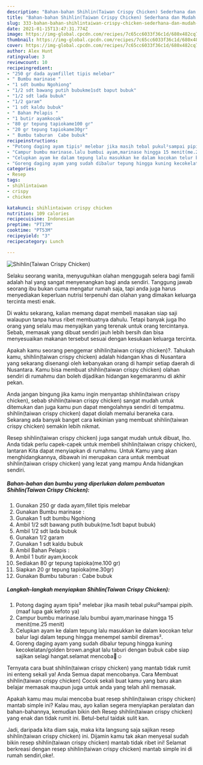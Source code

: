 ```yaml
---
description: "Bahan-bahan Shihlin(Taiwan Crispy Chicken) Sederhana dan Mudah Dibuat"
title: "Bahan-bahan Shihlin(Taiwan Crispy Chicken) Sederhana dan Mudah Dibuat"
slug: 333-bahan-bahan-shihlintaiwan-crispy-chicken-sederhana-dan-mudah-dibuat
date: 2021-01-15T13:47:31.774Z
image: https://img-global.cpcdn.com/recipes/7c65cc6033f36c1d/680x482cq70/shihlintaiwan-crispy-chicken-foto-resep-utama.jpg
thumbnail: https://img-global.cpcdn.com/recipes/7c65cc6033f36c1d/680x482cq70/shihlintaiwan-crispy-chicken-foto-resep-utama.jpg
cover: https://img-global.cpcdn.com/recipes/7c65cc6033f36c1d/680x482cq70/shihlintaiwan-crispy-chicken-foto-resep-utama.jpg
author: Alex Hunt
ratingvalue: 3
reviewcount: 10
recipeingredient:
- "250 gr dada ayamfillet tipis melebar"
- " Bumbu marinase "
- "1 sdt bumbu Ngohiong"
- "1/2 sdt bawang putih bubukme1sdt baput bubuk"
- "1/2 sdt lada bubuk"
- "1/2 garam"
- "1 sdt kaldu bubuk"
- " Bahan Pelapis "
- "1 butir ayamkocok"
- "80 gr tepung tapiokame100 gr"
- "20 gr tepung tapiokame30gr"
- " Bumbu taburan  Cabe bubuk"
recipeinstructions:
- "Potong daging ayam tipis² melebar jika masih tebal pukul²sampai pipih.(maaf lupa gak kefoto ya)"
- "Campur bumbu marinase.lalu bumbui ayam,marinase hingga 15 menit(me.25 menit)"
- "Celupkan ayam ke dalam tepung lalu masukkan ke dalam kocokan telur balur lagi dalam tepung hingga menempel sambil diremas²."
- "Goreng daging ayam yang sudah dibalur tepung hingga kuning kecokelatan/golden brown.angkat lalu taburi dengan bubuk cabe siap sajikan selagi hangat.selamat mencoba🙏☺️"
categories:
- Resep
tags:
- shihlintaiwan
- crispy
- chicken

katakunci: shihlintaiwan crispy chicken 
nutrition: 109 calories
recipecuisine: Indonesian
preptime: "PT17M"
cooktime: "PT53M"
recipeyield: "3"
recipecategory: Lunch

---
```



![Shihlin(Taiwan Crispy Chicken)](https://img-global.cpcdn.com/recipes/7c65cc6033f36c1d/680x482cq70/shihlintaiwan-crispy-chicken-foto-resep-utama.jpg)

Selaku seorang wanita, menyuguhkan olahan menggugah selera bagi famili adalah hal yang sangat menyenangkan bagi anda sendiri. Tanggung jawab seorang ibu bukan cuma mengatur rumah saja, tapi anda juga harus menyediakan keperluan nutrisi terpenuhi dan olahan yang dimakan keluarga tercinta mesti enak.

Di waktu  sekarang, kalian memang dapat membeli masakan siap saji walaupun tanpa harus ribet membuatnya dahulu. Tetapi banyak juga lho orang yang selalu mau menyajikan yang terenak untuk orang tercintanya. Sebab, memasak yang dibuat sendiri jauh lebih bersih dan bisa menyesuaikan makanan tersebut sesuai dengan kesukaan keluarga tercinta. 



Apakah kamu seorang penggemar shihlin(taiwan crispy chicken)?. Tahukah kamu, shihlin(taiwan crispy chicken) adalah hidangan khas di Nusantara yang sekarang disenangi oleh kebanyakan orang di hampir setiap daerah di Nusantara. Kamu bisa membuat shihlin(taiwan crispy chicken) olahan sendiri di rumahmu dan boleh dijadikan hidangan kegemaranmu di akhir pekan.

Anda jangan bingung jika kamu ingin menyantap shihlin(taiwan crispy chicken), sebab shihlin(taiwan crispy chicken) sangat mudah untuk ditemukan dan juga kamu pun dapat mengolahnya sendiri di tempatmu. shihlin(taiwan crispy chicken) dapat diolah memalui beraneka cara. Sekarang ada banyak banget cara kekinian yang membuat shihlin(taiwan crispy chicken) semakin lebih nikmat.

Resep shihlin(taiwan crispy chicken) juga sangat mudah untuk dibuat, lho. Anda tidak perlu capek-capek untuk membeli shihlin(taiwan crispy chicken), lantaran Kita dapat menyiapkan di rumahmu. Untuk Kamu yang akan menghidangkannya, dibawah ini merupakan cara untuk membuat shihlin(taiwan crispy chicken) yang lezat yang mampu Anda hidangkan sendiri.

<!--inarticleads1-->

##### Bahan-bahan dan bumbu yang diperlukan dalam pembuatan Shihlin(Taiwan Crispy Chicken):

1. Gunakan 250 gr dada ayam,fillet tipis melebar
1. Gunakan  Bumbu marinase :
1. Gunakan 1 sdt bumbu Ngohiong
1. Ambil 1/2 sdt bawang putih bubuk(me.1sdt baput bubuk)
1. Ambil 1/2 sdt lada bubuk
1. Gunakan 1/2 garam
1. Gunakan 1 sdt kaldu bubuk
1. Ambil  Bahan Pelapis :
1. Ambil 1 butir ayam,kocok
1. Sediakan 80 gr tepung tapioka(me.100 gr)
1. Siapkan 20 gr tepung tapioka(me.30gr)
1. Gunakan  Bumbu taburan : Cabe bubuk




<!--inarticleads2-->

##### Langkah-langkah menyiapkan Shihlin(Taiwan Crispy Chicken):

1. Potong daging ayam tipis² melebar jika masih tebal pukul²sampai pipih.(maaf lupa gak kefoto ya)
1. Campur bumbu marinase.lalu bumbui ayam,marinase hingga 15 menit(me.25 menit)
1. Celupkan ayam ke dalam tepung lalu masukkan ke dalam kocokan telur balur lagi dalam tepung hingga menempel sambil diremas².
1. Goreng daging ayam yang sudah dibalur tepung hingga kuning kecokelatan/golden brown.angkat lalu taburi dengan bubuk cabe siap sajikan selagi hangat.selamat mencoba🙏☺️




Ternyata cara buat shihlin(taiwan crispy chicken) yang mantab tidak rumit ini enteng sekali ya! Anda Semua dapat mencobanya. Cara Membuat shihlin(taiwan crispy chicken) Cocok sekali buat kamu yang baru akan belajar memasak maupun juga untuk anda yang telah ahli memasak.

Apakah kamu mau mulai mencoba buat resep shihlin(taiwan crispy chicken) mantab simple ini? Kalau mau, ayo kalian segera menyiapkan peralatan dan bahan-bahannya, kemudian bikin deh Resep shihlin(taiwan crispy chicken) yang enak dan tidak rumit ini. Betul-betul taidak sulit kan. 

Jadi, daripada kita diam saja, maka kita langsung saja sajikan resep shihlin(taiwan crispy chicken) ini. Dijamin kamu tak akan menyesal sudah bikin resep shihlin(taiwan crispy chicken) mantab tidak ribet ini! Selamat berkreasi dengan resep shihlin(taiwan crispy chicken) mantab simple ini di rumah sendiri,oke!.

